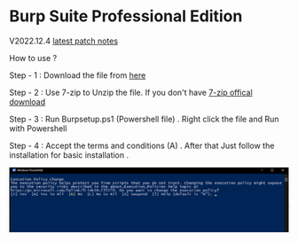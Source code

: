 # Burp Suite Professional Edition 

V2022.12.4 [latest patch notes](https://portswigger.net/burp/releases/professional-community-2022-12-4)


How to use ? 

Step - 1 : Download the file from [here](https://github.com/XxRagulxX/Burpsuite_pro/releases/tag/Build) 

Step - 2 : Use 7-zip to Unzip the file. If you don't have [7-zip offical download](https://www.7-zip.org/download.html) 

Step - 3 : Run Burpsetup.ps1 (Powershell file) . Right click the file and Run with Powershell 


Step - 4 : Accept the terms and conditions (A) . After that Just follow the installation for basic installation . 

![](Images/TandC.png)





